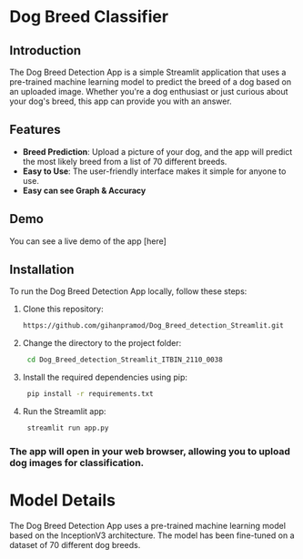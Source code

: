 # Dog Breed Classifier



## Introduction

The Dog Breed Detection App is a simple Streamlit application that uses a pre-trained machine learning model to predict the breed of a dog based on an uploaded image. Whether you're a dog enthusiast or just curious about your dog's breed, this app can provide you with an answer.

## Features

- **Breed Prediction**: Upload a picture of your dog, and the app will predict the most likely breed from a list of 70 different breeds.
- **Easy to Use**: The user-friendly interface makes it simple for anyone to use.
- **Easy can see Graph & Accuracy**

## Demo

You can see a live demo of the app [here]

## Installation

To run the Dog Breed Detection App locally, follow these steps:

1. Clone this repository:

   ```bash
   https://github.com/gihanpramod/Dog_Breed_detection_Streamlit.git

2. Change the directory to the project folder:

   ```bash
    cd Dog_Breed_detection_Streamlit_ITBIN_2110_0038
   
3. Install the required dependencies using pip:

   ```bash
    pip install -r requirements.txt


4. Run the Streamlit app:

   ```bash
    streamlit run app.py

### The app will open in your web browser, allowing you to upload dog images for classification.




# Model Details
The Dog Breed Detection App uses a pre-trained machine learning model based on the InceptionV3 architecture. The model has been fine-tuned on a dataset of 70 different dog breeds.

   
